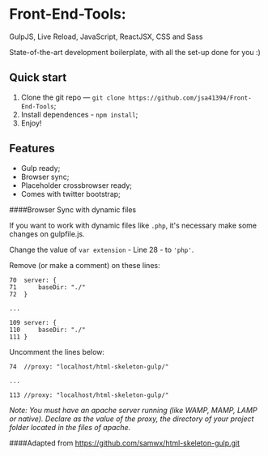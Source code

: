 # Front-End-Tools: 
GulpJS, Live Reload, JavaScript, ReactJSX, CSS and Sass

State-of-the-art development boilerplate, with all the set-up done for you :)

## Quick start

1. Clone the git repo — `git clone https://github.com/jsa41394/Front-End-Tools`;
2. Install dependences - `npm install`;
3. Enjoy!

## Features

* Gulp ready;
* Browser sync;
* Placeholder crossbrowser ready;
* Comes with twitter bootstrap;

####Browser Sync with dynamic files

If you want to work with dynamic files like `.php`, it's necessary make some changes on gulpfile.js.

Change the value of `var extension` - Line 28 - to `'php'`.

Remove (or make a comment) on these lines:

```
70	server: {
71		baseDir: "./"
72	}

...

109	server: {
110		baseDir: "./"
111	}
```

Uncomment the lines below:

```
74	//proxy: "localhost/html-skeleton-gulp/"

...

113 //proxy: "localhost/html-skeleton-gulp/"
```

*Note: You must have an apache server running (like WAMP, MAMP, LAMP or native). Declare as the value of the proxy, the directory of your project folder located in the files of apache.*

####Adapted from https://github.com/samwx/html-skeleton-gulp.git
